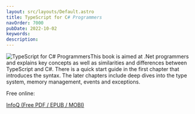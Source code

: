 ```yaml
---
layout: src/layouts/Default.astro
title: TypeScript for C# Programmers
navOrder: 7000
pubDate: 2022-10-02
keywords: 
description: 
---
```


![TypeScript for C# Programmers](https://www.stevefenton.co.uk/wp-content/uploads/2015/07/typescript-for-csharp-programmers-199x300.jpg)This book is aimed at .Net programmers and explains key concepts as well as similarities and differences between TypeScript and C#. There is a quick start guide in the first chapter that introduces the syntax. The later chapters include deep dives into the type system, memory management, events and exceptions.

Free online:

[InfoQ (Free PDF / EPUB / MOBI)](https://www.infoq.com/minibooks/typescript-c-sharp-programmers)